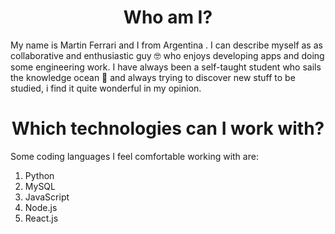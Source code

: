 # <div align="center">Who am I?</div>
My name is Martin Ferrari and I from Argentina . I can describe myself as as collaborative and enthusiastic guy 🤓 who enjoys developing apps and doing some engineering work. I have always been a self-taught student who sails the knowledge ocean 🌊 and always trying to discover new stuff to be studied, i find it quite wonderful in my opinion.

# <div align="center">Which technologies can I work with?</div>
Some coding languages I feel comfortable working with are:

1) Python
2) MySQL
3) JavaScript
4) Node.js
5) React.js
